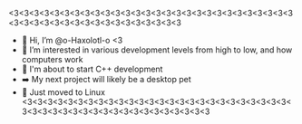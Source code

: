 <3<3<3<3<3<3<3<3<3<3<3<3<3<3<3<3<3<3<3<3<3<3<3<3<3<3<3<3<3<3<3<3<3<3<3<3<3<3<3<3<3<3<3<3<3
- 👋 Hi, I’m @o-Haxolotl-o <3
- 🩷 I’m interested in various development levels from high to low, and how computers work
- 🌱 I'm about to start C++ development
- ➡️ My next project will likely be a desktop pet
- 🐧 Just moved to Linux
<3<3<3<3<3<3<3<3<3<3<3<3<3<3<3<3<3<3<3<3<3<3<3<3<3<3<3<3<3<3<3<3<3<3<3<3<3<3<3<3<3<3<3<3<3
